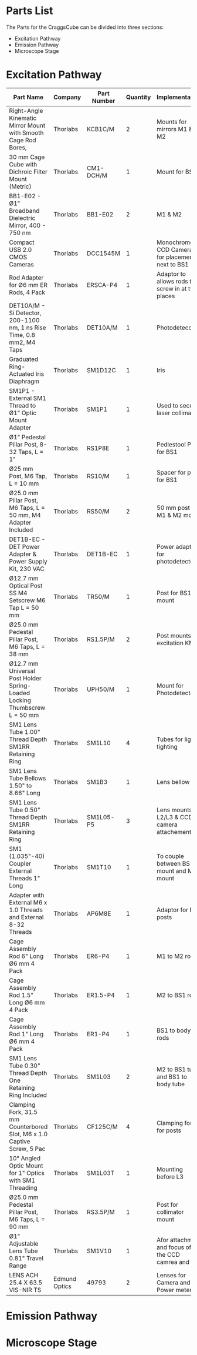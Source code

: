 # Parts List
The Parts for the CraggsCube can be divided into three sections:
* Excitation Pathway
* Emission Pathway
* Microscope Stage

# Excitation Pathway
| Part Name                                                                 | Company       | Part Number | Quantity | Implementation                                     |
|---------------------------------------------------------------------------|---------------|-------------|----------|----------------------------------------------------|
| Right-Angle Kinematic Mirror Mount with Smooth Cage Rod Bores,            | Thorlabs      | KCB1C/M     | 2        | Mounts for mirrors M1 & M2                         |
| 30 mm Cage Cube with Dichroic Filter Mount (Metric)                       | Thorlabs      | CM1-DCH/M   | 1        | Mount for BS1                                      |
| BB1-E02 - Ø1" Broadband Dielectric Mirror, 400 - 750 nm                   | Thorlabs      | BB1-E02     | 2        | M1 & M2                                            |
| Compact USB 2.0 CMOS Cameras                                              | Thorlabs      | DCC1545M    | 1        | Monochrome CCD Camera for placement next to BS1    |
| Rod Adapter for Ø6 mm ER Rods, 4 Pack                                     | Thorlabs      | ERSCA-P4    | 1        | Adaptor to allows rods to screw in at two places   |
| DET10A/M - Si Detector, 200-1100 nm, 1 ns Rise Time, 0.8 mm2, M4 Taps     | Thorlabs      | DET10A/M    | 1        | Photodetecor                                       |
| Graduated Ring-Actuated Iris Diaphragm                                    | Thorlabs      | SM1D12C     | 1        | Iris                                               |
| SM1P1 - External SM1 Thread to Ø1" Optic Mount Adapter                    | Thorlabs      | SM1P1       | 1        | Used to secure laser collimator                    |
| Ø1" Pedestal Pillar Post, 8-32 Taps, L = 1"                               | Thorlabs      | RS1P8E      | 1        | Pedlestool Post for BS1                            |
| Ø25 mm Post, M6 Tap, L = 10 mm                                            | Thorlabs      | RS10/M      | 1        | Spacer for post for BS1                            |
| Ø25.0 mm Pillar Post, M6 Taps, L = 50 mm, M4 Adapter Included             | Thorlabs      | RS50/M      | 2        | 50 mm post for M1 & M2 mount                       |
| DET1B-EC - DET Power Adapter & Power Supply Kit, 230 VAC                  | Thorlabs      | DET1B-EC    | 1        | Power adapted for photodetector                    |
| Ø12.7 mm Optical Post SS M4 Setscrew M6 Tap L = 50 mm                     | Thorlabs      | TR50/M      | 1        | Post for BS1 mount                                 |
| Ø25.0 mm Pedestal Pillar Post, M6 Taps, L = 38 mm                         | Thorlabs      | RS1.5P/M    | 2        | Post mounts for excitation KM's                    |
| Ø12.7 mm Universal Post Holder Spring-Loaded Locking Thumbscrew L = 50 mm | Thorlabs      | UPH50/M     | 1        | Mount for Photodetector                            |
| SM1 Lens Tube 1.00" Thread Depth SM1RR Retaining Ring                     | Thorlabs      | SM1L10      | 4        | Tubes for light tighting                           |
| SM1 Lens Tube Bellows 1.50" to 8.66" Long                                 | Thorlabs      | SM1B3       | 1        | Lens bellow                                        |
| SM1 Lens Tube 0.50" Thread Depth SM1RR Retaining Ring                     | Thorlabs      | SM1L05-P5   | 3        | Lens mounts for  L2/L3 & CCD camera attachement    |
| SM1 (1.035"-40) Coupler External Threads 1" Long                          | Thorlabs      | SM1T10      | 1        | To couple between BS mount and M2 mount            |
| Adapter with External M6 x 1.0 Threads and External 8-32 Threads          | Thorlabs      | AP6M8E      | 1        | Adaptor for BS1 posts                              |
| Cage Assembly Rod 6" Long Ø6 mm 4 Pack                                    | Thorlabs      | ER6-P4      | 1        | M1 to M2 rods                                      |
| Cage Assembly Rod 1.5" Long Ø6 mm 4 Pack                                  | Thorlabs      | ER1.5-P4    | 1        | M2 to BS1 rods                                     |
| Cage Assembly Rod 1" Long Ø6 mm 4 Pack                                    | Thorlabs      | ER1-P4      | 1        | BS1 to body rods                                   |
| SM1 Lens Tube 0.30" Thread Depth One Retaining Ring Included              | Thorlabs      | SM1L03      | 2        | M2 to BS1 tube and BS1 to body tube                |
| Clamping Fork, 31.5 mm Counterbored Slot, M6 x 1.0 Captive Screw, 5 Pac   | Thorlabs      | CF125C/M    | 4        | Clamping fork for posts                            |
| 10° Angled Optic Mount for 1" Optics with SM1 Threading                   | Thorlabs      | SM1L03T     | 1        | Mounting before L3                                 |
| Ø25.0 mm Pedestal Pillar Post, M6 Taps, L = 90 mm                         | Thorlabs      | RS3.5P/M    | 1        | Post for collimator mount                          |
| Ø1" Adjustable Lens Tube 0.81" Travel Range                               | Thorlabs      | SM1V10      | 1        | Afor attachment and focus of the CCD camrea and L2 |
| LENS ACH 25.4 X 63.5 VIS-NIR TS                                           | Edmund Optics | 49793       | 2        | Lenses for Camera and Power meter                  |
# Emission Pathway




# Microscope Stage



